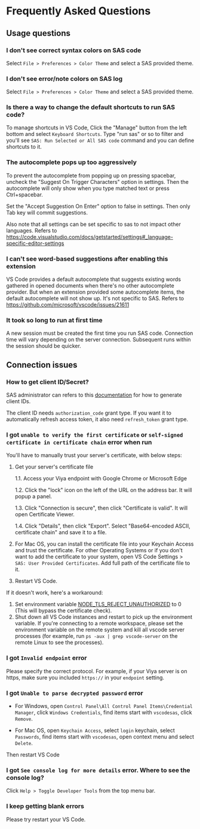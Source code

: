 # Frequently Asked Questions

## Usage questions

### I don't see correct syntax colors on SAS code

Select `File > Preferences > Color Theme` and select a SAS provided theme.

### I don't see error/note colors on SAS log

Select `File > Preferences > Color Theme` and select a SAS provided theme.

### Is there a way to change the default shortcuts to run SAS code?

To manage shortcuts in VS Code, Click the "Manage" button from the left bottom and select `Keyboard Shortcuts`. Type "run sas" or so to filter and you'll see `SAS: Run Selected or All SAS code` command and you can define shortcuts to it.

### The autocomplete pops up too aggressively

To prevent the autocomplete from popping up on pressing spacebar, uncheck the "Suggest On Trigger Characters" option in settings. Then the autocomplete will only show when you type matched text or press Ctrl+spacebar.

Set the "Accept Suggestion On Enter" option to false in settings. Then only Tab key will commit suggestions.

Also note that all settings can be set specific to sas to not impact other languages.
Refers to https://code.visualstudio.com/docs/getstarted/settings#_language-specific-editor-settings

### I can't see word-based suggestions after enabling this extension

VS Code provides a default autocomplete that suggests existing words gathered in opened documents when there's no other autocomplete provider. But when an extension provided some autocomplete items, the default autocomplete will not show up. It's not specific to SAS. Refers to https://github.com/microsoft/vscode/issues/21611

### It took so long to run at first time

A new session must be created the first time you run SAS code. Connection time will vary depending on the server connection. Subsequent runs within the session should be quicker.

## Connection issues

### How to get client ID/Secret?

SAS administrator can refers to this [documentation](https://go.documentation.sas.com/doc/en/sasadmincdc/v_022/calauthmdl/n1iyx40th7exrqn1ej8t12gfhm88.htm#n0brttsp1nuzzkn1njvr535txk86) for how to generate client IDs.

The client ID needs `authorization_code` grant type. If you want it to automatically refresh access token, it also need `refresh_token` grant type.

### I got `unable to verify the first certificate` or `self-signed certificate in certificate chain` error when run

You'll have to manually trust your server's certificate, with below steps:

1. Get your server's certificate file

   1.1. Access your Viya endpoint with Google Chrome or Microsoft Edge

   1.2. Click the "lock" icon on the left of the URL on the address bar. It will popup a panel.

   1.3. Click "Connection is secure", then click "Certificate is valid". It will open Certificate Viewer.

   1.4. Click "Details", then click "Export". Select "Base64-encoded ASCII, certificate chain" and save it to a file.

2. For Mac OS, you can install the certificate file into your Keychain Access and trust the certificate. For other Operating Systems or if you don't want to add the certificate to your system, open VS Code Settings > `SAS: User Provided Certificates`. Add full path of the certificate file to it.

3. Restart VS Code.

If it doesn't work, here's a workaround:

1. Set environment variable [NODE_TLS_REJECT_UNAUTHORIZED](https://nodejs.org/api/cli.html#node_tls_reject_unauthorizedvalue) to 0 (This will bypass the certificate check).
2. Shut down all VS Code instances and restart to pick up the environment variable. If you're connecting to a remote workspace, please set the environment variable on the remote system and kill all vscode server processes (for example, run `ps -aux | grep vscode-server` on the remote Linux to see the processes).

### I got `Invalid endpoint` error

Please specify the correct protocol. For example, if your Viya server is on https, make sure you included `https://` in your `endpoint` setting.

### I got `Unable to parse decrypted password` error

- For Windows, open `Control Panel\All Control Panel Items\Credential Manager`, click `Windows Credentials`, find items start with `vscodesas`, click `Remove`.

- For Mac OS, open `Keychain Access`, select `login` keychain, select `Passwords`, find items start with `vscodesas`, open context menu and select `Delete`.

Then restart VS Code

### I got `See console log for more details` error. Where to see the console log?

Click `Help > Toggle Developer Tools` from the top menu bar.

### I keep getting blank errors

Please try restart your VS Code.

